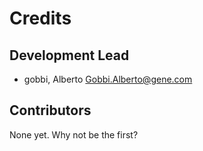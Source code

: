 # Credits

## Development Lead

- gobbi, Alberto <Gobbi.Alberto@gene.com>

## Contributors

None yet. Why not be the first?
